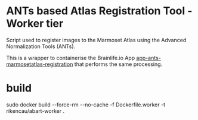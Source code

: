# ANTs based Atlas Registration Tool - Worker tier

Script used to register images to the Marmoset Atlas using the Advanced Normalization Tools (ANTs).

This is a wrapper to containerise the Brainlife.io App [app-ants-marmosetatlas-registration](https://github.com/cau-riken/app-ants-marmosetatlas-registration.git) that performs the same processing.


# build 
sudo docker build  --force-rm --no-cache -f Dockerfile.worker -t rikencau/abart-worker .

